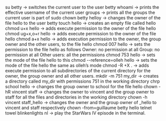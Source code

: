 su betty -> switches the current user to the user betty
whoami -> prints the effective username of the current user
groups -> prints all the groups the current user is part of
sudo chown betty helloy -> changes the owner of the file hello to the user betty
touch hello -> creates an empty file called hello
chmod u+x hello -> adds execute permission to the owner of the file hello
chmod ug+x,o+r hello -> adds execute permission to the owner of the file hello
chmod a+x hello ->  adds execution permission to the owner, the group owner and the other users, to the file hello
chmod 007 hello -> sets the permission to the file hello as follows
Owner: no permission at all
Group: no permission at all
Other users: all the permissions
chmod 753 hello -> sets the mode of the file hello to this
chmod --reference=olleh hello  -> sets the mode of the file hello the same as olleh’s mode
chmod -R +X . -> adds execute permission to all subdirectories of the current directory for the owner, the group owner and all other users.
mkdir -m 751 my_dir -> creates a directory called my_dir with permissions 751 in the working directory
chrp school hello ->  changes the group owner to school for the file hello
chown -hR vincent staff -> changes the owner to vincent and the group owner to staff for all the files and directories in the working directory
chown -h vincent staff_hello ->  changes the owner and the group owner of _hello to vincent and staff respectively
chown -from=guillaume betty hello
telnet towel blinkenlights nl ->  play the StarWars IV episode in the terminal.
